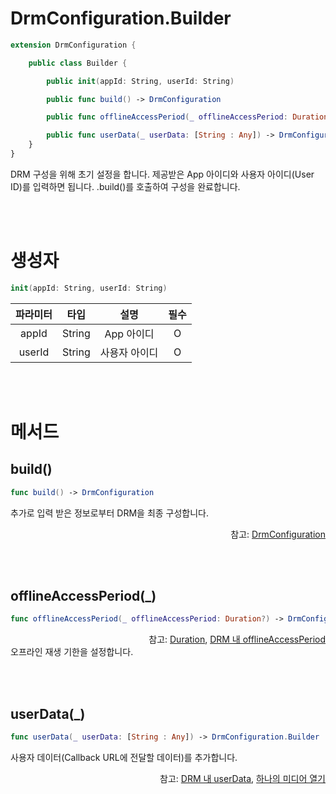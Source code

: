 # DrmConfiguration.Builder

```swift
extension DrmConfiguration {

    public class Builder {

        public init(appId: String, userId: String)

        public func build() -> DrmConfiguration

        public func offlineAccessPeriod(_ offlineAccessPeriod: Duration?) -> DrmConfiguration.Builder

        public func userData(_ userData: [String : Any]) -> DrmConfiguration.Builder
    }
}
```
DRM 구성을 위해 초기 설정을 합니다. 제공받은 App 아이디와 사용자 아이디(User ID)를 입력하면 됩니다. .build()를 호출하여 구성을 완료합니다.

<br><br>
# 생성자

```swift
init(appId: String, userId: String)
```
|파라미터|타입|설명|필수|
|:--:|:--:|:--:|:--:|
|appId|String|App 아이디|O|
|userId|String|사용자 아이디|O|

<br><br>
# 메서드

## build()

```swift
func build() -> DrmConfiguration
```
추가로 입력 받은 정보로부터 DRM을 최종 구성합니다.

<div align="right">
참고: <a href="../../struct/drm-configuration/home.md">DrmConfiguration</a>
</div>

<br><br>
## offlineAccessPeriod(_)

```swift
func offlineAccessPeriod(_ offlineAccessPeriod: Duration?) -> DrmConfiguration.Builder
```
<div align="right">
참고: <a href="../../struct/duration/home.md">Duration</a>, 
<a href="../../../agent/home.md#drm">DRM 내 offlineAccessPeriod</a>
</div>
오프라인 재생 기한을 설정합니다.

<br><br>
## userData(_)

```swift
func userData(_ userData: [String : Any]) -> DrmConfiguration.Builder
```
사용자 데이터(Callback URL에 전달할 데이터)를 추가합니다.

<div align="right">
참고: <a href="../../../agent/home.md#drm">DRM 내 userData</a>, 
<a href="../../how-to-use/home.md#하나의-미디어-열기">하나의 미디어 열기</a>
</div>
